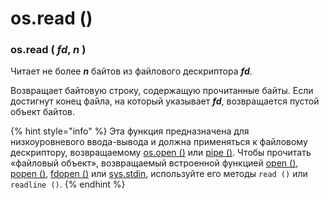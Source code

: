 # os.read \(\)

### os.read \( _fd_, _n_ \)

Читает не более _**n**_ байтов из файлового дескриптора _**fd**_.

Возвращает байтовую строку, содержащую прочитанные байты. Если достигнут конец файла, на который указывает _**fd**_, возвращается пустой объект байтов.

{% hint style="info" %}
Эта функция предназначена для низкоуровневого ввода-вывода и должна применяться к файловому дескриптору, возвращаемому [os.open \(\)](os.open.md) или [pipe \(\)](os.pipe.md). Чтобы прочитать «файловый объект», возвращаемый встроенной функцией [open \(\)](../../../vstroennye-funkcii/open.md), [popen \(\)](../upravlenie-processami/os.popen.md), [fdopen \(\)](../sozdanie-failovogo-obekta/os.fdopen.md) или [sys.stdin](../../../sluzhby-sredy-vypolneniya-python/sys/sys.stdin-sys.stdout-sys.stderr.md), используйте его методы `read ()` или `readline ()`.
{% endhint %}


